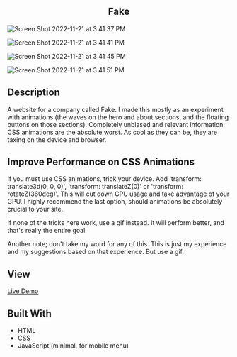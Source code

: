 <h2 align="center"> Fake </h2>

![Screen Shot 2022-11-21 at 3 41 37 PM](https://user-images.githubusercontent.com/91632194/203154411-373d6c08-afc3-433b-8341-409c522e963e.png)

![Screen Shot 2022-11-21 at 3 41 41 PM](https://user-images.githubusercontent.com/91632194/203154419-f8152399-fbeb-482b-9a62-2fe3454bfd23.png)

![Screen Shot 2022-11-21 at 3 41 45 PM](https://user-images.githubusercontent.com/91632194/203154430-6a6b6f93-f68d-4cf8-8248-483a622c0af3.png)

![Screen Shot 2022-11-21 at 3 41 51 PM](https://user-images.githubusercontent.com/91632194/203154438-a453744e-9b25-4ba7-9aab-f84d4e96ee72.png)

## Description
A website for a company called Fake. I made this mostly as an experiment with animations (the waves on the hero and about 
sections, and the floating buttons on those sections). Completely unbiased and relevant information: CSS animations are the absolute worst. As cool as they can be, they are taxing on the device and browser.

## Improve Performance on CSS Animations
If you must use CSS animations, trick your device. Add 'transform: translate3d(0, 0, 0)', 'transform: translateZ(0)' or 'transform: rotateZ(360deg)'. This will cut down CPU usage and take advantage of your GPU. I highly recommend the last option, should animations be absolutely crucial to your site. 

If none of the tricks here work, use a gif instead. It will perform better, and that's really the entire goal. 

Another note; don't take my word for any of this. This is just my experience and my suggestions based on that experience. But use a gif. 

## View
[Live Demo](https://knlrvr.github.io/fake)

## Built With 
- HTML
- CSS
- JavaScript (minimal, for mobile menu)
